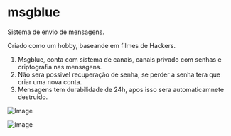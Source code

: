 # **msgblue**

Sistema de envio de mensagens.

Criado como um hobby, baseande em filmes de Hackers.

1. Msgblue, conta com sistema de canais, canais privado com senhas e criptografia nas mensagens.
2. Não sera possivel recuperação de senha, se perder a senha tera que criar uma nova conta.
3. Mensagens tem durabilidade de 24h, apos isso sera automaticamnete destruido.



![Image](http://img.csc.rf.gd/uploads/big/7a766ef7e23ecf4eab3b425b736ea708.png)

![Image](http://img.csc.rf.gd/uploads/big/ff8988a251327fa7cc49b796342eaae3.png)